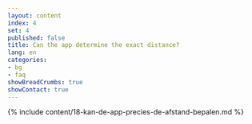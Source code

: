 ```yaml
---
layout: content
index: 4
set: 4
published: false
title: Can the app determine the exact distance?
lang: en
categories:
- bg
- faq
showBreadCrumbs: true
showContact: true
---
```

{% include content/18-kan-de-app-precies-de-afstand-bepalen.md %}
